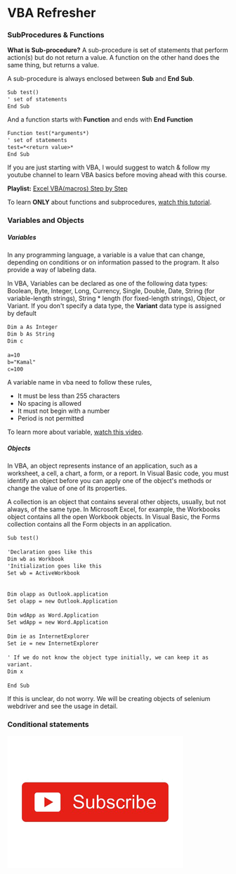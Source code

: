 # VBA Refresher

### SubProcedures & Functions

**What is Sub-procedure?**
A sub-procedure is set of statements that perform action(s) but do not return a value. A function on the other hand does the same thing, but returns a value.

A sub-procedure is always enclosed between **Sub** and **End Sub**.

```
Sub test()
' set of statements
End Sub
```

And a function starts with **Function** and ends with **End Function**

```
Function test(*arguments*)
' set of statements
test=*<return value>*
End Sub
```

If you are just starting with VBA, I would suggest to watch & follow my youtube channel to learn VBA basics before moving ahead with this course.


**Playlist:** [Excel VBA(macros) Step by Step](https://www.youtube.com/watch?v=hPrfOYBDGs8&list=PL1R_HJw0CDYIXDfzAR_fVUPfiB35okm93)

To learn **ONLY** about functions and subprocedures, [watch this tutorial](PL1R_HJw0CDYIXDfzAR_fVUPfiB35okm93).



### Variables and Objects


##### Variables

In any programming language, a variable is a value that can change, depending on conditions or on information passed to the program. It also provide a way of labeling data.

In VBA, Variables can be declared as one of the following data types: Boolean, Byte, Integer, Long, Currency, Single, Double, Date, String (for variable-length strings), String * length (for fixed-length strings), Object, or Variant. If you don't specify a data type, the **Variant** data type is assigned by default


```
Dim a As Integer
Dim b As String
Dim c

a=10
b="Kamal"
c=100
```
A variable name in vba need to follow these rules,

- It must be less than 255 characters
- No spacing is allowed
- It must not begin with a number
- Period is not permitted

To learn more about variable, [watch this video](https://www.youtube.com/watch?v=33JmyY83IpA&list=PL1R_HJw0CDYIXDfzAR_fVUPfiB35okm93&index=3).


##### Objects

In VBA, an object represents instance of an application, such as a worksheet, a cell, a chart, a form, or a report. In Visual Basic code, you must identify an object before you can apply one of the object's methods or change the value of one of its properties.

A collection is an object that contains several other objects, usually, but not always, of the same type. In Microsoft Excel, for example, the Workbooks object contains all the open Workbook objects. In Visual Basic, the Forms collection contains all the Form objects in an application.

```
Sub test()

'Declaration goes like this
Dim wb as Workbook
'Initialization goes like this
Set wb = ActiveWorkbook


Dim olapp as Outlook.application
Set olapp = new Outlook.Application

Dim wdApp as Word.Application
Set wdApp = new Word.Application

Dim ie as InternetExplorer
Set ie = new InternetExplorer

' If we do not know the object type initially, we can keep it as variant.
Dim x

End Sub
```

If this is unclear, do not worry. We will be creating objects of selenium webdriver and see the usage in detail.


### Conditional statements


<a href="https://www.youtube.com/c/xtremeexcel?sub_confirmation=1"><img src="https://github.com/kamalgirdher/WebScraping_using_Excel/blob/main/images/subscribe.png"></a>
